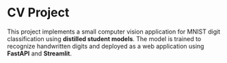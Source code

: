 # CV Project

This project implements a small computer vision application for MNIST digit classification using **distilled student models**. The model is trained to recognize handwritten digits and deployed as a web application using **FastAPI** and **Streamlit**.


